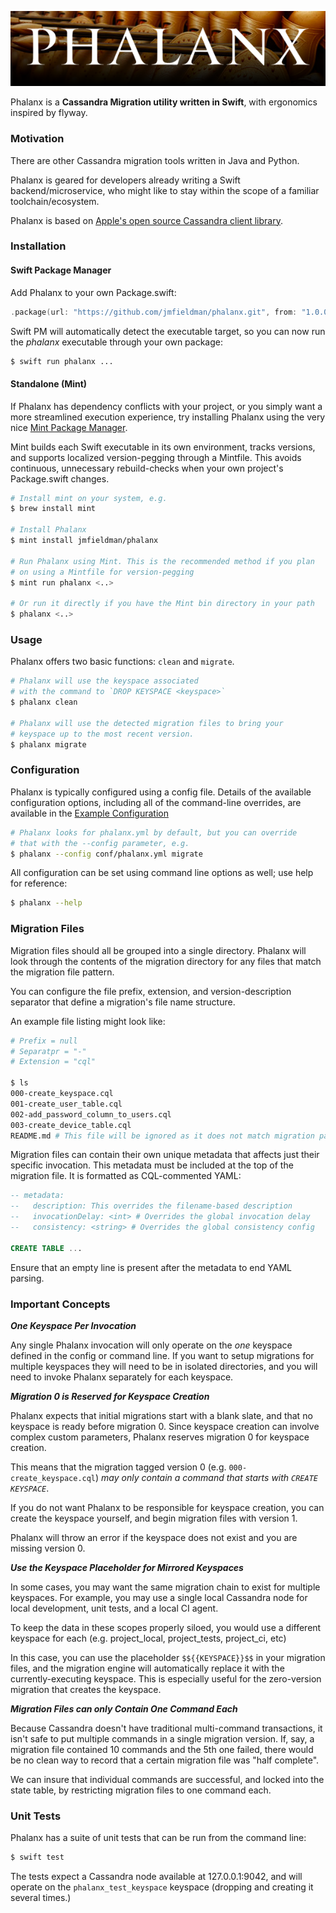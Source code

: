 ![Phalanx](bin/img/phalanx_title.png)

Phalanx is a **Cassandra Migration utility written in Swift**, with ergonomics inspired by flyway.

### Motivation

There are other Cassandra migration tools written in Java and Python.

Phalanx is geared for developers already writing a Swift backend/microservice, who might
like to stay within the scope of a familiar toolchain/ecosystem.

Phalanx is based on [Apple's open source Cassandra client library](https://github.com/apple/swift-cassandra-client).

### Installation

#### Swift Package Manager

Add Phalanx to your own Package.swift:

```swift
.package(url: "https://github.com/jmfieldman/phalanx.git", from: "1.0.0")
```

Swift PM will automatically detect the executable target, so you can now run the _phalanx_ executable through your own package:

```bash
$ swift run phalanx ...
```

#### Standalone (Mint)

If Phalanx has dependency conflicts with your project, or you simply want a more
streamlined execution experience, try installing Phalanx using the very nice [Mint Package Manager](https://github.com/yonaskolb/Mint).

Mint builds each Swift executable in its own environment, tracks versions, and supports localized version-pegging through a Mintfile. This avoids continuous, unnecessary rebuild-checks when your own project's Package.swift changes.

```bash
# Install mint on your system, e.g.
$ brew install mint

# Install Phalanx
$ mint install jmfieldman/phalanx

# Run Phalanx using Mint. This is the recommended method if you plan
# on using a Mintfile for version-pegging
$ mint run phalanx <..>

# Or run it directly if you have the Mint bin directory in your path
$ phalanx <..>
```

### Usage

Phalanx offers two basic functions: `clean` and `migrate`.

```bash
# Phalanx will use the keyspace associated
# with the command to `DROP KEYSPACE <keyspace>`
$ phalanx clean

# Phalanx will use the detected migration files to bring your
# keyspace up to the most recent version.
$ phalanx migrate
```

### Configuration

Phalanx is typically configured using a config file. Details of
the available configuration options, including all of the command-line
overrides, are available in the [Example Configuration](/Examples/Config/phalanx_example.yml)

```bash
# Phalanx looks for phalanx.yml by default, but you can override
# that with the --config parameter, e.g.
$ phalanx --config conf/phalanx.yml migrate
```

All configuration can be set using command line options as well; use
help for reference:

```bash
$ phalanx --help
```

### Migration Files

Migration files should all be grouped into a single directory. Phalanx will
look through the contents of the migration directory for any files that match
the migration file pattern.

You can configure the file prefix, extension, and version-description
separator that define a migration's file name structure.

An example file listing might look like:

```bash
# Prefix = null
# Separatpr = "-"
# Extension = "cql"

$ ls
000-create_keyspace.cql
001-create_user_table.cql
002-add_password_column_to_users.cql
003-create_device_table.cql
README.md # This file will be ignored as it does not match migration patterns
```

Migration files can contain their own unique metadata that affects
just their specific invocation. This metadata must be included at the top
of the migration file. It is formatted as CQL-commented YAML:

```sql
-- metadata:
--   description: This overrides the filename-based description
--   invocationDelay: <int> # Overrides the global invocation delay
--   consistency: <string> # Overrides the global consistency config

CREATE TABLE ...
```

Ensure that an empty line is present after the metadata to end YAML parsing.

### Important Concepts

**_One Keyspace Per Invocation_**

Any single Phalanx invocation will only operate on the _one_ keyspace defined
in the config or command line. If you want to setup migrations
for multiple keyspaces they will need to be in isolated directories,
and you will need to invoke Phalanx separately for each keyspace.

**_Migration 0 is Reserved for Keyspace Creation_**

Phalanx expects that initial migrations start with a blank slate, and that no
keyspace is ready before migration 0. Since keyspace creation can involve complex custom
parameters, Phalanx reserves migration 0 for keyspace creation.

This means that the migration tagged version 0 (e.g. `000-create_keyspace.cql`)
_may only contain a command that starts with `CREATE KEYSPACE`_.

If you do not want Phalanx to be responsible for keyspace creation, you can
create the keyspace yourself, and begin migration files with version 1. 

Phalanx will throw an error if the keyspace does not exist and you are 
missing version 0.

**_Use the Keyspace Placeholder for Mirrored Keyspaces_**

In some cases, you may want the same migration chain to exist for multiple
keyspaces. For example, you may use a single local Cassandra node for local 
development, unit tests, and a local CI agent. 

To keep the data in these scopes properly siloed, you would use a different 
keyspace for each (e.g. project_local, project_tests, project_ci, etc)

In this case, you can use the placeholder `$${{KEYSPACE}}$$` in your migration
files, and the migration engine will automatically replace it with the
currently-executing keyspace. This is especially useful for the zero-version
migration that creates the keyspace.

**_Migration Files can only Contain One Command Each_**

Because Cassandra doesn't have traditional multi-command transactions, it isn't
safe to put multiple commands in a single migration version.  If, say, a migration
file contained 10 commands and the 5th one failed, there would be no clean way to
record that a certain migration file was "half complete".

We can insure that individual commands are successful, and locked into the state table,
by restricting migration files to one command each.

### Unit Tests

Phalanx has a suite of unit tests that can be run from the command line:

```bash
$ swift test
```

The tests expect a Cassandra node available at 127.0.0.1:9042, and will operate
on the `phalanx_test_keyspace` keyspace (dropping and creating it several times.)
